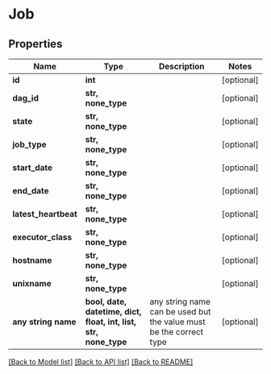 <!--
 Licensed to the Apache Software Foundation (ASF) under one
 or more contributor license agreements.  See the NOTICE file
 distributed with this work for additional information
 regarding copyright ownership.  The ASF licenses this file
 to you under the Apache License, Version 2.0 (the
 "License"); you may not use this file except in compliance
 with the License.  You may obtain a copy of the License at

   http://www.apache.org/licenses/LICENSE-2.0

 Unless required by applicable law or agreed to in writing,
 software distributed under the License is distributed on an
 "AS IS" BASIS, WITHOUT WARRANTIES OR CONDITIONS OF ANY
 KIND, either express or implied.  See the License for the
 specific language governing permissions and limitations
 under the License.
 -->

# Job


## Properties
Name | Type | Description | Notes
------------ | ------------- | ------------- | -------------
**id** | **int** |  | [optional] 
**dag_id** | **str, none_type** |  | [optional] 
**state** | **str, none_type** |  | [optional] 
**job_type** | **str, none_type** |  | [optional] 
**start_date** | **str, none_type** |  | [optional] 
**end_date** | **str, none_type** |  | [optional] 
**latest_heartbeat** | **str, none_type** |  | [optional] 
**executor_class** | **str, none_type** |  | [optional] 
**hostname** | **str, none_type** |  | [optional] 
**unixname** | **str, none_type** |  | [optional] 
**any string name** | **bool, date, datetime, dict, float, int, list, str, none_type** | any string name can be used but the value must be the correct type | [optional]

[[Back to Model list]](../README.md#documentation-for-models) [[Back to API list]](../README.md#documentation-for-api-endpoints) [[Back to README]](../README.md)



